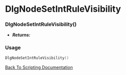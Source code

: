 # DlgNodeSetIntRuleVisibility

### DlgNodeSetIntRuleVisibility()
- ***Returns:*** 

### Usage

```Lua
DlgNodeSetIntRuleVisibility()
```


[Back To Scripting Documentation](../README.md)
